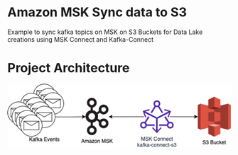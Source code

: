 # Amazon MSK Sync data to S3
Example to sync kafka topics on MSK on S3 Buckets for Data Lake creations using MSK Connect and Kafka-Connect

# Project Architecture

![Project Flow](.github/img/MSK-S3.drawio.png)
